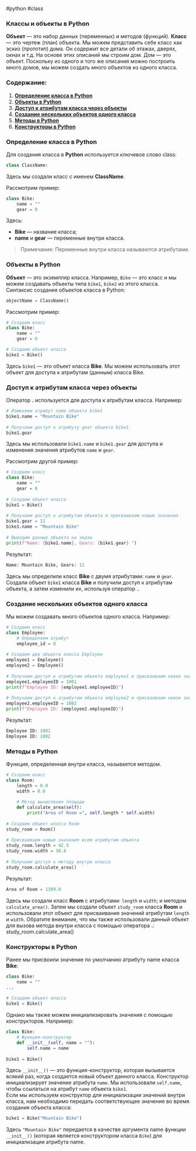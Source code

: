 #python #class
### Классы и объекты в Python
**Объект** — это набор данных (переменных) и методов (функций). **Класс** — это чертеж (план) объекта. Мы можем представить себе класс как эскиз (прототип) дома. Он содержит все детали об этажах, дверях, окнах и т.д. На основе этих описаний мы строим дом. Дом — это объект. Поскольку из одного и того же описания можно построить много домов, мы можем создать много объектов из одного класса.
### **Содержание:**
1. **[Определение класса в Python](#определение-класса-в-python)**
2. **[Объекты в Python](#объекты-в-python)**
3. **[Доступ к атрибутам класса через объекты](#доступ-к-атрибутам-класса-через-объекты)**
4. **[Создание нескольких объектов одного класса](#создание-нескольких-объектов-одного-класса)**
5. **[Методы в Python](#методы-в-python)**
6. **[Конструкторы в Python](#конструкторы-в-python)**
### **Определение класса в Python**
Для создания класса в **Python** используется ключевое слово class:
```python
class ClassName:
```
Здесь мы создали класс с именем **ClassName**.

Рассмотрим пример:
```python
class Bike:
    name = ""
    gear = 0
```
Здесь:
* **Bike** — название класса;
* **name** и **gear** — переменные внутри класса.
> Примечание: Переменные внутри класса называются атрибутами.
### **Объекты в Python**
**Объект** — это экземпляр класса. Например, `Bike` — это класс и мы можем создавать объекты типа `bike1`, `bike2` из этого класса.  
Синтаксис создания объектов класса в Python:
```python
objectName = ClassName()
```
Рассмотрим пример:
```python
# Создаем класс
class Bike:
    name = ""
    gear = 0

# Создаем объект класса
bike1 = Bike()
```
Здесь `bike1` — это объект класса **Bike**. Мы можем использовать этот объект для доступа к атрибутам (данным) класса Bike.  
### **Доступ к атрибутам класса через объекты**
Оператор **.** используется для доступа к атрибутам класса. Например:
```python
# Изменяем атрибут name объекта bike1
bike1.name = "Mountain Bike"
 
# Получаем доступ к атрибуту gear объекта bike1
bike1.gear
```
Здесь мы использовали `bike1.name` и `bike1.gear` для доступа и изменения значения атрибутов `name` и `gear`.  

Рассмотрим другой пример:
```python
# Создаем класс
class Bike:
    name = ""
    gear = 0
 
# Создаем объект класса
bike1 = Bike()
 
# Получаем доступ к атрибутам объекта и присваиваем новые значения
bike1.gear = 11
bike1.name = "Mountain Bike"
 
# Выводим данные объекта на экран
print(f"Name: {bike1.name}, Gears: {bike1.gear} ")
```
Результат:
```python
Name: Mountain Bike, Gears: 11
```
Здесь мы определили класс **Bike** с двумя атрибутами: `name` и `gear`. Cоздали объект `bike1` класса **Bike** и получили доступ к атрибутам объекта, а затем изменили их, используя оператор ..
### **Создание нескольких объектов одного класса**
Мы можем создавать много объектов одного класса. Например:
```python
# Создаем класс
class Employee:
    # Определяем атрибут 
    employee_id = 0
 
# Создаем два объекта класса Employee
employee1 = Employee()
employee2 = Employee()
 
# Получаем доступ к атрибутам объекта employee1 и присваиваем новое значение
employee1.employeeID = 1001
print(f"Employee ID: {employee1.employeeID}")
 
# Получаем доступ к атрибутам объекта employee2 и присваиваем новое значение
employee2.employeeID = 1002
print(f"Employee ID: {employee2.employeeID}")
```
Результат:
```python
Employee ID: 1001
Employee ID: 1002 
```
### **Методы в Python**
Функция, определенная внутри класса, называется методом.
```python
# Создаем класс
class Room:
    length = 0.0
    width = 0.0
    
    # Метод вычисления площади
    def calculate_area(self):
        print("Area of Room =", self.length * self.width)
 
# Создаем объект класса Room
study_room = Room()
 
# Присваиваем новые значения всем атрибутам объекта
study_room.length = 42.5
study_room.width = 30.8
 
# Получаем доступ к методу внутри класса
study_room.calculate_area()
```
Результат:
```python
Area of Room = 1309.0
```
Здесь мы создали класс **Room** с атрибутами: `length` и `width`; и методом `calculate_area()`. Затем мы создали объект `study_room` класса **Room** и использовали этот объект для присваивания значений атрибутам `length` и `width`. Обратите внимание, что мы также использовали данный объект для вызова метода внутри класса с помощью оператора **.**:
study_room.calculate_area()

### **Конструкторы в Python**
Ранее мы присвоили значение по умолчанию атрибуту name класса **Bike**:
```python
class Bike:
    name = ""
...
 
# Создаем объект класса
bike1 = Bike()
```
Однако мы также можем инициализировать значения с помощью конструкторов. Например:
```python
class Bike:
    # Функция-конструктор    
    def __init__(self, name = ""):
        self.name = name
 
bike1 = Bike()
```
Здесь `__init__()` — это функция-конструктор, которая вызывается всякий раз, когда создается новый объект данного класса. Конструктор инициализирует значение атрибута `name`. Мы использовали `self.name`, чтобы ссылаться на атрибут `name` объекта `bike1`.  
Если мы используем конструктор для инициализации значений внутри класса, нам необходимо передать соответствующее значение во время создания объекта класса:
```python
bike1 = Bike("Mountain Bike")
```
Здесь `"Mountain Bike"` передается в качестве аргумента name функции `__init__()` (которая является конструктором класса `Bike`) для инициализации атрибута name.
